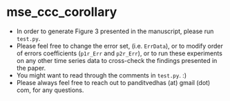 # mse_ccc_corollary
* In order to generate Figure 3 presented in the manuscript, please run `test.py`.
* Please feel free to change the error set, (i.e. `ErrData`), or to modify order of errors coefficients (`p1r_Err` and `p2r_Err`), or to run these experiments on any other time series data to cross-check the findings presented in the paper. 
* You might want to read through the comments in `test.py`. :)
* Please always feel free to reach out to panditvedhas (at) gmail (dot) com, for any questions.
